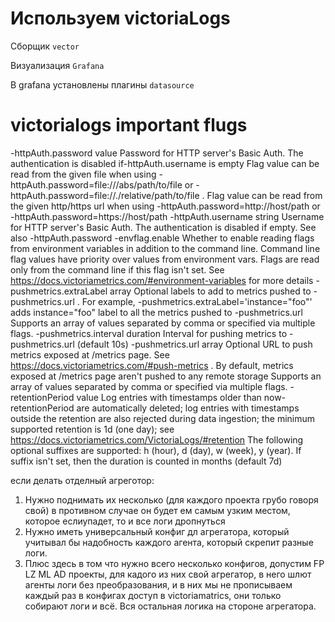 # Используем victoriaLogs

Сборщик `vector`

Визуализация `Grafana`

В grafana установлены плагины `datasource`

# victorialogs important flugs

-httpAuth.password value  Password for HTTP server's Basic Auth. The authentication is disabled if-httpAuth.username is empty Flag value can be read from the given file when using -httpAuth.password=file:///abs/path/to/file or -httpAuth.password=file://./relative/path/to/file . Flag value can be read from the given http/https url when using
-httpAuth.password=http://host/path or -httpAuth.password=https://host/path -httpAuth.username string  Username for HTTP server's Basic Auth. The authentication is disabled if empty. See also -httpAuth.password
-envflag.enable  Whether to enable reading flags from environment variables in addition to the command line. Command line flag values have priority over values from environment vars. Flags are read only from the command line if this flag isn't set. See https://docs.victoriametrics.com/#environment-variables for more details
-pushmetrics.extraLabel array  Optional labels to add to metrics pushed to -pushmetrics.url . For example, -pushmetrics.extraLabel='instance="foo"' adds instance="foo" label to all the metrics pushed to -pushmetrics.url  Supports an array of values separated by comma or specified via multiple flags. -pushmetrics.interval duration  Interval for pushing metrics to -pushmetrics.url (default 10s) -pushmetrics.url array  Optional URL to push metrics exposed at /metrics page. See https://docs.victoriametrics.com/#push-metrics . By default, metrics exposed at /metrics page aren't pushed to any remote storage  Supports an array of values separated by comma or specified via multiple flags.
-retentionPeriod value  Log entries with timestamps older than now-retentionPeriod are automatically deleted; log entries with timestamps outside the retention are also rejected during data ingestion; the minimum supported retention is 1d (one day); see https://docs.victoriametrics.com/VictoriaLogs/#retention  The following optional suffixes are supported: h (hour), d (day), w (week), y (year). If suffix isn't set, then the duration is counted in months (default 7d)

если делать отделный агреготор:
1. Нужно поднимать их несколько (для каждого проекта грубо говоря свой) в противном случае он будет ем самым узким местом, которое еслиупадет, то и все логи дропнуться
2. Нужно иметь универсальный конфиг дл агрегатора, который учитывал бы надобность каждого агента, который скрепит разные логи.
3. Плюс здесь в том что нужно всего несколько конфигов, допустим FP LZ ML AD проекты, для кадого из них свой агрегатор, в него шлют агенты логи без преобразования, и в них мы не прописываем каждый раз в конфигах доступ в victoriamatrics, они  только собирают логи и всё. Вся остальная логика на стороне агрегатора.
